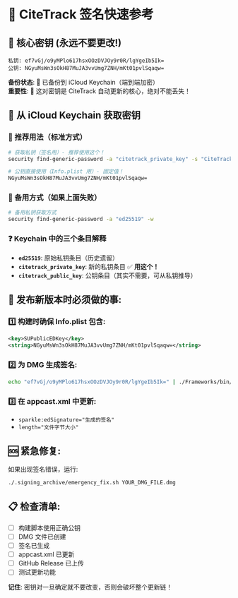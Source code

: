 # 🚀 CiteTrack 签名快速参考

## 🔑 核心密钥 (永远不要更改!)
```
私钥: ef7vGj/o9yMPlo617hsxOOzDVJOy9r0R/lgYgeIb5Ik=
公钥: NGyuMsWn3sOkH87MuJA3vvUmg7ZNH/mKt01pvlSqaqw=
```
**备份状态**: 🔐 已备份到 iCloud Keychain（端到端加密）  
**重要性**: 🚨 这对密钥是 CiteTrack 自动更新的核心，绝对不能丢失！

## 🔐 从 iCloud Keychain 获取密钥

### 🥇 推荐用法（标准方式）
```bash
# 获取私钥（签名用）- 推荐使用这个！
security find-generic-password -a "citetrack_private_key" -s "CiteTrack EdDSA Private Key" -w

# 公钥直接使用（Info.plist 用）- 固定值！
NGyuMsWn3sOkH87MuJA3vvUmg7ZNH/mKt01pvlSqaqw=
```

### 🥈 备用方式（如果上面失败）
```bash
# 备用私钥获取方式
security find-generic-password -a "ed25519" -w
```

### ❓ Keychain 中的三个条目解释
- **`ed25519`**: 原始私钥条目（历史遗留）
- **`citetrack_private_key`**: 新的私钥条目 ✅ **用这个！**
- **`citetrack_public_key`**: 公钥条目（其实不需要，可从私钥推导）

## 🚨 发布新版本时必须做的事:

### 1️⃣ 构建时确保 Info.plist 包含:
```xml
<key>SUPublicEDKey</key>
<string>NGyuMsWn3sOkH87MuJA3vvUmg7ZNH/mKt01pvlSqaqw=</string>
```

### 2️⃣ 为 DMG 生成签名:
```bash
echo "ef7vGj/o9yMPlo617hsxOOzDVJOy9r0R/lgYgeIb5Ik=" | ./Frameworks/bin/sign_update YOUR_FILE.dmg
```

### 3️⃣ 在 appcast.xml 中更新:
- `sparkle:edSignature="生成的签名"`
- `length="文件字节大小"`

## 🆘 紧急修复:
如果出现签名错误，运行:
```bash
./.signing_archive/emergency_fix.sh YOUR_DMG_FILE.dmg
```

## 📋 检查清单:
- [ ] 构建脚本使用正确公钥
- [ ] DMG 文件已创建
- [ ] 签名已生成
- [ ] appcast.xml 已更新
- [ ] GitHub Release 已上传
- [ ] 测试更新功能

**记住**: 密钥对一旦确定就不要改变，否则会破坏整个更新链！